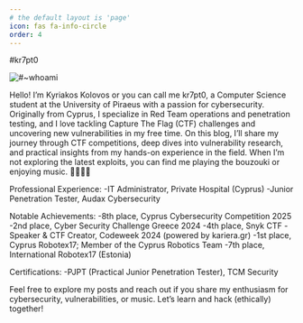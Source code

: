 ```yaml
---
# the default layout is 'page'
icon: fas fa-info-circle
order: 4
---
```


#kr7pt0

![#~whoami](https://scontent.fpfo1-1.fna.fbcdn.net/v/t39.30808-1/280827907_1014102169472030_3217345246924434988_n.jpg?stp=dst-jpg_s200x200_tt6&_nc_cat=110&ccb=1-7&_nc_sid=e99d92&_nc_ohc=eNcFDYvJze0Q7kNvwFaQex4&_nc_oc=AdlgvotQrEMgsczg0N5XX_yZBvRRh0IdKc5modGOa4NfrPlon7nB8kzOyZWXA8mTrAiHMRSoWwGC7J3i8oZftJzL&_nc_zt=24&_nc_ht=scontent.fpfo1-1.fna&_nc_gid=UWJc8I_hwlEL5ct8wLlq2Q&oh=00_AfRCYjSe5uRyzQX7rJC5_L8LNBHkaJEy_4L3rJxTp6w-4g&oe=687DB75D)

Hello! I’m Kyriakos Kolovos or you can call me kr7pt0, a Computer Science student at the University of Piraeus with a passion for cybersecurity. Originally from Cyprus, I specialize in Red Team operations and penetration testing, and I love tackling Capture The Flag (CTF) challenges and uncovering new vulnerabilities in my free time.
On this blog, I’ll share my journey through CTF competitions, deep dives into vulnerability research, and practical insights from my hands-on experience in the field.
When I’m not exploring the latest exploits, you can find me playing the bouzouki or enjoying music. 👨‍💻🔐🤖


Professional Experience:
-IT Administrator, Private Hospital (Cyprus)
-Junior Penetration Tester, Audax Cybersecurity

Notable Achievements:
-8th place, Cyprus Cybersecurity Competition 2025
-2nd place, Cyber Security Challenge Greece 2024
-4th place, Snyk CTF
-Speaker & CTF Creator, Codeweek 2024 (powered by kariera.gr)
-1st place, Cyprus Robotex17; Member of the Cyprus Robotics Team
-7th place, International Robotex17 (Estonia)

Certifications:
-PJPT (Practical Junior Penetration Tester), TCM Security

Feel free to explore my posts and reach out if you share my enthusiasm for cybersecurity, vulnerabilities, or music. Let’s learn and hack (ethically) together!
